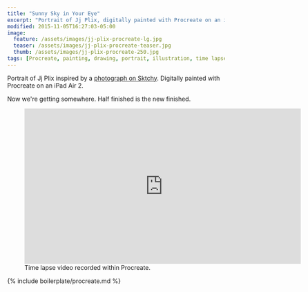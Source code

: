 ```yaml
---
title: "Sunny Sky in Your Eye"
excerpt: "Portrait of Jj Plix, digitally painted with Procreate on an iPad."
modified: 2015-11-05T16:27:03-05:00
image: 
  feature: /assets/images/jj-plix-procreate-lg.jpg
  teaser: /assets/images/jj-plix-procreate-teaser.jpg
  thumb: /assets/images/jj-plix-procreate-250.jpg
tags: [Procreate, painting, drawing, portrait, illustration, time lapse, Sktchy]
---
```


Portrait of Jj Plix inspired by a [photograph on Sktchy](http://sktchy.com/BXA9OC). Digitally painted with Procreate on an iPad Air 2. 

Now we're getting somewhere. Half finished is the new finished.

<figure>
  <iframe width="640" height="360" src="https://www.youtube-nocookie.com/embed/38nMoHaAJxQ?showinfo=0" frameborder="0" allowfullscreen></iframe>
  <figcaption>Time lapse video recorded within Procreate.</figcaption>
</figure>

{% include boilerplate/procreate.md %}
